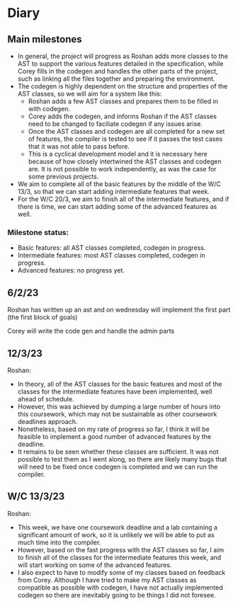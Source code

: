 # Diary

## Main milestones

- In general, the project will progress as Roshan adds more classes to the AST to support the various features detailed in the specification, while Corey fills in the codegen and handles the other parts of the project, such as linking all the files together and preparing the environment.
- The codegen is highly dependent on the structure and properties of the AST classes, so we will aim for a system like this:
  - Roshan adds a few AST classes and prepares them to be filled in with codegen.
  - Corey adds the codegen, and informs Roshan if the AST classes need to be changed to faciliate codegen if any issues arise.
  - Once the AST classes and codegen are all completed for a new set of features, the compiler is tested to see if it passes the test cases that it was not able to pass before.
  - This is a cyclical development model and it is necessary here because of how closely intertwined the AST classes and codegen are. It is not possible to work independently, as was the case for some previous projects.
- We aim to complete all of the basic features by the middle of the W/C 13/3, so that we can start adding intermediate features that week.
- For the W/C 20/3, we aim to finish all of the intermediate features, and if there is time, we can start adding some of the advanced features as well.

### Milestone status:

- Basic features: all AST classes completed, codegen in progress.
- Intermediate features: most AST classes completed, codegen in progress.
- Advanced features: no progress yet.

## 6/2/23

Roshan has written up an ast and on wednesday will implement the first part (the first block of goals)

Corey will write the code gen and handle the admin parts

## 12/3/23

Roshan:
- In theory, all of the AST classes for the basic features and most of the classes for the intermediate features have been implemented, well ahead of schedule.
- However, this was achieved by dumping a large number of hours into this coursework, which may not be sustainable as other coursework deadlines approach.
- Nonetheless, based on my rate of progress so far, I think it will be feasible to implement a good number of advanced features by the deadline.
- It remains to be seen whether these classes are sufficient. It was not possible to test them as I went along, so there are likely many bugs that will need to be fixed once codegen is completed and we can run the compiler.

## W/C 13/3/23

Roshan:
- This week, we have one coursework deadline and a lab containing a significant amount of work, so it is unlikely we will be able to put as much time into the compiler.
- However, based on the fast progress with the AST classes so far, I aim to finish all of the classes for the intermediate features this week, and will start working on some of the advanced features.
- I also expect to have to modify some of my classes based on feedback from Corey. Although I have tried to make my AST classes as compatible as possible with codegen, I have not actually implemented codegen so there are inevitably going to be things I did not foresee.